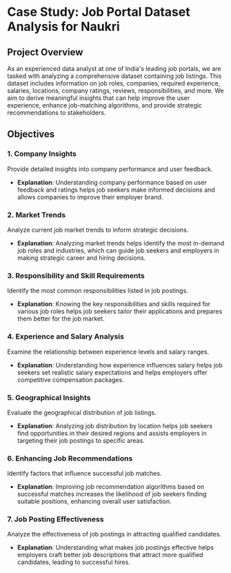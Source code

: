 # Case Study: Job Portal Dataset Analysis for Naukri

## Project Overview

As an experienced data analyst at one of India's leading job portals, we are tasked with analyzing a comprehensive dataset containing job listings. This dataset includes information on job roles, companies, required experience, salaries, locations, company ratings, reviews, responsibilities, and more. We aim to derive meaningful insights that can help improve the user experience, enhance job-matching algorithms, and provide strategic recommendations to stakeholders.

## Objectives

### 1. Company Insights
Provide detailed insights into company performance and user feedback.
- **Explanation**: Understanding company performance based on user feedback and ratings helps job seekers make informed decisions and allows companies to improve their employer brand.

### 2. Market Trends
Analyze current job market trends to inform strategic decisions.
- **Explanation**: Analyzing market trends helps identify the most in-demand job roles and industries, which can guide job seekers and employers in making strategic career and hiring decisions.

### 3. Responsibility and Skill Requirements
Identify the most common responsibilities listed in job postings.
- **Explanation**: Knowing the key responsibilities and skills required for various job roles helps job seekers tailor their applications and prepares them better for the job market.

### 4. Experience and Salary Analysis
Examine the relationship between experience levels and salary ranges.
- **Explanation**: Understanding how experience influences salary helps job seekers set realistic salary expectations and helps employers offer competitive compensation packages.

### 5. Geographical Insights
Evaluate the geographical distribution of job listings.
- **Explanation**: Analyzing job distribution by location helps job seekers find opportunities in their desired regions and assists employers in targeting their job postings to specific areas.

### 6. Enhancing Job Recommendations
Identify factors that influence successful job matches.
- **Explanation**: Improving job recommendation algorithms based on successful matches increases the likelihood of job seekers finding suitable positions, enhancing overall user satisfaction.

### 7. Job Posting Effectiveness
Analyze the effectiveness of job postings in attracting qualified candidates.
- **Explanation**: Understanding what makes job postings effective helps employers craft better job descriptions that attract more qualified candidates, leading to successful hires.
